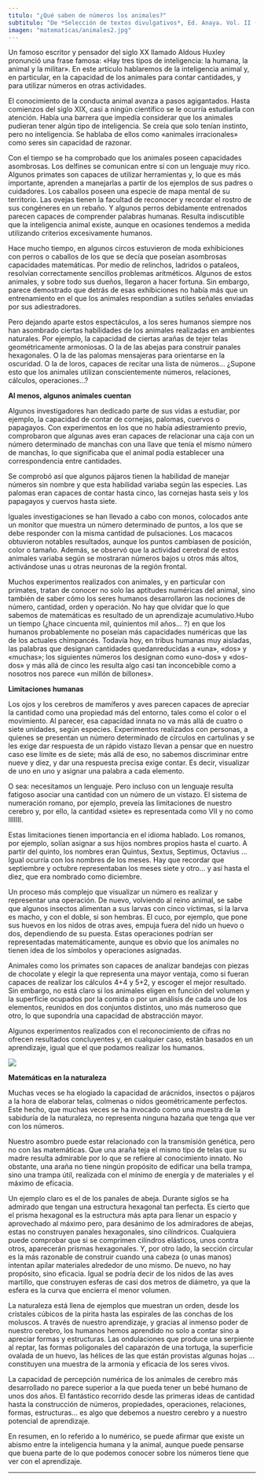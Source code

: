 ```yaml
---
titulo: "¿Qué saben de números los animales?"
subtitulo: "De *Selección de textos divulgativos*, Ed. Anaya. Vol. II (2º de Secundaria)"
imagen: "matematicas/animales2.jpg"
---
```

Un famoso escritor y pensador del siglo XX llamado Aldous Huxley pronunció
una frase famosa: «Hay tres tipos de inteligencia: la humana, la animal y la
militar». En este artículo hablaremos de la inteligencia animal y, en
particular, en la capacidad de los animales para contar cantidades, y para
utilizar números en otras actividades.

El conocimiento de la conducta animal avanza a pasos agigantados. Hasta
comienzos del siglo XIX, casi a ningún científico se le ocurría estudiarla
con atención. Había una barrera que impedía considerar que los animales
pudieran tener algún tipo de inteligencia. Se creía que solo tenían instinto,
pero no inteligencia. Se hablaba de ellos como «animales irracionales» como
seres sin capacidad de razonar.

Con el tiempo se ha comprobado que los animales poseen capacidades
asombrosas. Los delfines se comunican entre sí con un lenguaje muy rico.
Algunos primates son capaces de utilizar herramientas y, lo que es más
importante, aprenden a manejarlas a partir de los ejemplos de sus padres o
cuidadores. Los caballos poseen una especie de mapa mental de su territorio.
Las ovejas tienen la facultad de reconocer y recordar el rostro de sus
congéneres en un rebaño. Y algunos perros debidamente entrenados parecen
capaces de comprender palabras humanas. Resulta indiscutible que la
inteligencia animal existe, aunque en ocasiones tendemos a medida utilizando
criterios excesivamente humanos.

Hace mucho tiempo, en algunos circos estuvieron de moda exhibiciones con
perros o caballos de los que se decía que poseían asombrosas capacidades
matemáticas. Por medio de relinchos, ladridos o pataleos, resolvían
correctamente sencillos problemas aritméticos. Algunos de estos animales, y
sobre todo sus dueños, llegaron a hacer fortuna. Sin embargo, parece
demostrado que detrás de esas exhibiciones no había más que un entrenamiento
en el que los animales respondían a sutiles señales enviadas por sus
adiestradores.

Pero dejando aparte estos espectáculos, a los seres humanos siempre nos han
asombrado ciertas habilidades de los animales realizadas en ambientes
naturales. Por ejemplo, la capacidad de ciertas arañas de tejer telas
geométricamente armoniosas. O la de las abejas para construir panales
hexagonales. O la de las palomas mensajeras para orientarse en la oscuridad.
O la de loros, capaces de recitar una lista de números… ¿Supone esto que los
animales utilizan conscientemente números, relaciones, cálculos, operaciones…?

**Al menos, algunos animales cuentan**

Algunos investigadores han dedicado parte de sus vidas a estudiar, por
ejemplo, la capacidad de contar de cornejas, palomas, cuervos o papagayos.
Con experimentos en los que no había adiestramiento previo, comprobaron que
algunas aves eran capaces de relacionar una caja con un número determinado de
manchas con una llave que tenía el mismo número de manchas, lo que
significaba que el animal podía establecer una correspondencia entre
cantidades.

Se comprobó así que algunos pájaros tienen la habilidad de manejar números
sin nombre y que esta habilidad variaba según las especies. Las palomas eran
capaces de contar hasta cinco, las cornejas hasta seis y los papagayos y
cuervos hasta siete.

Iguales investigaciones se han llevado a cabo con monos, colocados ante un
monitor que muestra un número determinado de puntos, a los que se debe
responder con la misma cantidad de pulsaciones. Los macacos obtuvieron
notables resultados, aunque los puntos cambiasen de posición, color o tamaño.
Además, se observó que la actividad cerebral de estos animales variaba según
se mostraran números bajos u otros más altos, activándose unas u otras
neuronas de la región frontal.

Muchos experimentos realizados con animales, y en particular con primates,
tratan de conocer no solo las aptitudes numéricas del animal, sino también de
saber cómo los seres humanos desarrollaron las nociones de número, cantidad,
orden y operación. No hay que olvidar que lo que sabemos de matemáticas es
resultado de un aprendizaje acumulativo.Hubo un tiempo (¿hace cincuenta mil,
quinientos mil años… ?) en que los humanos probablemente no poseían más
capacidades numéricas que las de los actuales chimpancés. Todavía hoy, en
tribus humanas muy aisladas, las palabras que designan cantidades
quedanreducidas a «una», «dos» y «muchas»; los siguientes números los
designan como «uno-dos» y «dos-dos» y más allá de cinco les resulta algo casi
tan inconcebible como a nosotros nos parece «un millón de billones».

**Limitaciones humanas**

Los ojos y los cerebros de mamíferos y aves parecen capaces de apreciar la
cantidad como una propiedad más del entorno, tales como el color o el
movimiento. Al parecer, esa capacidad innata no va más allá de cuatro o siete
unidades, según especies. Experimentos realizados con personas, a quienes se
presentan un número determinado de círculos en cartulinas y se les exige dar
respuesta de un rápido vistazo llevan a pensar que en nuestro caso ese límite
es de siete; más allá de eso, no sabemos discriminar entre nueve y diez, y
dar una respuesta precisa exige contar. Es decir, visualizar de uno en uno y
asignar una palabra a cada elemento.

O sea: necesitamos un lenguaje. Pero incluso con un lenguaje resulta fatigoso
asociar una cantidad con un número de un vistazo. El sistema de numeración
romano, por ejemplo, preveía las limitaciones de nuestro cerebro y, por ello,
la cantidad «siete» es representada como VII y no como IIIIIII.

Estas limitaciones tienen importancia en el idioma hablado. Los romanos, por
ejemplo, solían asignar a sus hijos nombres propios hasta el cuarto. A partir
del quinto, los nombres eran Quintus, Sextus, Septimus, Octavius … Igual
ocurría con los nombres de los meses. Hay que recordar que septiembre y
octubre representaban los meses siete y otro… y así hasta el diez, que era
nombrado como diciembre.

Un proceso más complejo que visualizar un número es realizar y representar
una operación. De nuevo, volviendo al reino animal, se sabe que algunos
insectos alimentan a sus larvas con cinco víctimas, si la larva es macho, y
con el doble, si son hembras. El cuco, por ejemplo, que pone sus huevos en
los nidos de otras aves, empuja fuera del nido un huevo o dos, dependiendo de
su puesta. Estas operaciones podrían ser representadas matemáticamente,
aunque es obvio que los animales no tienen idea de los símbolos y operaciones
asignadas.

Animales como los primates son capaces de analizar bandejas con piezas de
chocolate y elegir la que representa una mayor ventaja, como si fueran
capaces de realizar los cálculos 4+4 y 5+2, y escoger el mejor resultado. Sin
embargo, no está claro si los animales eligen en función del volumen y la
superficie ocupados por la comida o por un análisis de cada uno de los
elementos, reunidos en dos conjuntos distintos, uno más numeroso que otro, lo
que supondría una capacidad de abstracción mayor.

Algunos experimentos realizados con el reconocimiento de cifras no ofrecen
resultados concluyentes y, en cualquier caso, están basados en un
aprendizaje, igual que el que podamos realizar los humanos.

![](/imagenes/matematicas/animales1.jpg)

**Matemáticas en la naturaleza**

Muchas veces se ha elogiado la capacidad de arácnidos, insectos o pájaros a
la hora de elaborar telas, colmenas o nidos geométricamente perfectos. Este
hecho, que muchas veces se ha invocado como una muestra de la sabiduría de la
naturaleza, no representa ninguna hazaña que tenga que ver con los números.

Nuestro asombro puede estar relacionado con la transmisión genética, pero no
con las matemáticas. Que una araña teja el mismo tipo de telas que su madre
resulta admirable por lo que se refiere al conocimiento innato. No obstante,
una araña no tiene ningún propósito de edificar una bella trampa, sino una
trampa útil, realizada con el mínimo de energía y de materiales y el máximo
de eficacia.

Un ejemplo claro es el de los panales de abeja. Durante siglos se ha admirado
que tengan una estructura hexagonal tan perfecta. Es cierto que el prisma
hexagonal es la estructura más apta para llenar un espacio y aprovechado al
máximo pero, para desánimo de los admiradores de abejas, estas no construyen
panales hexagonales, sino cilíndricos. Cualquiera puede comprobar que si se
comprimen cilindros elásticos, unos contra otros, aparecerán prismas
hexagonales. Y, por otro lado, la sección circular es la más razonable de
construir cuando una cabeza (o unas manos) intentan apilar materiales
alrededor de uno mismo. De nuevo, no hay propósito, sino eficacia. Igual se
podría decir de los nidos de las aves martillo, que construyen esferas de
casi dos metros de diámetro, ya que la esfera es la curva que encierra el
menor volumen.

La naturaleza está llena de ejemplos que muestran un orden, desde los
cristales cúbicos de la pirita hasta las espirales de las conchas de los
moluscos. A través de nuestro aprendizaje, y gracias al inmenso poder de
nuestro cerebro, los humanos hemos aprendido no solo a contar sino a apreciar
formas y estructuras. Las ondulaciones que produce una serpiente al reptar,
las formas poligonales del caparazón de una tortuga, la superficie ovalada de
un huevo, las hélices de las que están provistas algunas hojas … constituyen
una muestra de la armonía y eficacia de los seres vivos.

La capacidad de percepción numérica de los animales de cerebro más
desarrollado no parece superior a la que pueda tener un bebé humano de unos
dos años. El fantástico recorrido desde las primeras ideas de cantidad hasta
la construcción de números, propiedades, operaciones, relaciones, formas,
estructuras… es algo que debemos a nuestro cerebro y a nuestro potencial de
aprendizaje.

En resumen, en lo referido a lo numérico, se puede afirmar que existe un
abismo entre la inteligencia humana y la animal, aunque puede pensarse que
buena parte de lo que podemos conocer sobre los números tiene que ver con el
aprendizaje.

* * *

